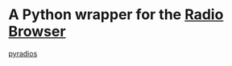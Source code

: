 # A Python wrapper for the [Radio Browser](http://www.radio-browser.info/webservice)

[pyradios](https://github.com/andreztz/python-radios)

